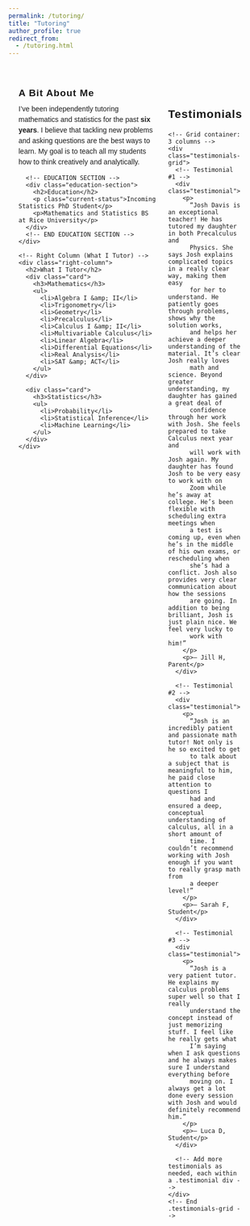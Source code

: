 ```yaml
---
permalink: /tutoring/
title: "Tutoring"
author_profile: true
redirect_from:
  - /tutoring.html
---
```


<html>
<head>
  <meta charset="utf-8">
  <title>Two-Column Tutor Layout</title>
  <style>
    /* Container uses Flexbox for two side-by-side columns */
    .container {
      display: flex;
      justify-content: space-between;
      align-items: flex-start;
      max-width: 1200px;
      margin: 40px auto;
      padding: 0 20px;
      font-family: sans-serif;
    }

    /* Middle column (Name, About, Education) */
    .middle-column {
      flex: 1;
      margin-right: 40px; /* Spacing between columns */
    }

    /* Right column (What I Tutor) */
    .right-column {
      flex: 0 0 300px;
    }

    /* Simple card style for the “What I Tutor” boxes */
    .card {
      border-radius: 26px;
      padding: 20px;
      margin-bottom: 20px;
      box-shadow: 1px 3px 19px 0px #D8E6F890;
    }

    /* Basic typography tweaks */
    h1, h2, h3 {
      margin: 0 0 10px 0;
    }
    .middle-column h1 {
      font-size: 2rem;
    }
    .middle-column h2 {
      font-size: 1.2rem;
      letter-spacing: 1px;
      margin-top: 20px;
    }
    p {
      line-height: 1.5;
      margin: 0 0 10px 0;
    }

    /* EDUCATION SECTION STYLING */
    .education-section {
      /* background: #f9f9f9; */ /* subtle background color (commented out) */
      border-radius: 8px;       /* smooth corners */
      padding: 20px;            /* space around content */
      margin: 20px 0;           /* spacing from other elements */
    }
    .education-section h2 {
      margin-top: 0;
      font-size: 1.2rem;
      color: #333;
      letter-spacing: 1px;
      margin-bottom: 10px;
    }
    .education-section h2::before {
      content: "🎓 ";
      font-size: 1.2rem;
      vertical-align: left;
      margin-right: 5px;
    }
    .current-status {
      font-weight: bold;
      color: #444;
    }

    /* Testimonials section */
    .testimonials-section {
      max-width: 1200px;
      margin: 40px auto;
      padding: 20px;
      font-family: sans-serif;
    }
    .testimonials-section h2 {
      margin: 0 0 20px 0;
      font-size: 1.4rem;
      letter-spacing: 1px;
      text-align: center;
    }

    /* Grid container for testimonials: 3 columns, 20px gap */
    .testimonials-grid {
      display: grid;
      grid-template-columns: repeat(1, 1fr);
      gap: 20px;
    }

    /* Individual testimonial container */
    .testimonial {
      background: #f7f7f7;
      border-radius: 8px;
      padding: 20px;
      box-shadow: 1px 3px 10px rgba(0, 0, 0, 0.05);
      position: relative;
    }

    /* Attribution or final line in the testimonial */
    .testimonial p:last-child {
      margin: 0;
      text-align: right;
      font-style: italic;
      color: #666;
    }

    /*
      ====================
      Responsive Behavior
      ====================
      When the screen width is 800px or less, we'll stack
      the columns vertically and adjust the testimonials grid.
    */
    @media (max-width: 800px) {
      .container {
        display: flex;
        justify-content: space-between;
        align-items: flex-start;
        flex-direction: column;
      }
      .middle-column {
        margin-right: 0;
        margin-bottom: 20px;  /* spacing between the middle & right columns */
      }
      .right-column {
        flex: none;
        width: 100%;
      }
      .testimonials-grid {
        grid-template-columns: 1fr; /* stack testimonials in one column */
      }
    }

  </style>
</head>
<body>

  <div class="container">
    <!-- Middle Column (Name, About, Education) -->
    <div class="middle-column">
      <h2>A Bit About Me</h2>
      <p>
        I’ve been independently tutoring mathematics and statistics for the past
        <b>six years</b>. I believe that tackling new problems and asking questions
        are the best ways to learn. My goal is to teach all my students how to
        think creatively and analytically.
      </p>

      <!-- EDUCATION SECTION -->
      <div class="education-section">
        <h2>Education</h2>
        <p class="current-status">Incoming Statistics PhD Student</p>
        <p>Mathematics and Statistics BS at Rice University</p>
      </div>
      <!-- END EDUCATION SECTION -->
    </div>

    <!-- Right Column (What I Tutor) -->
    <div class="right-column">
      <h2>What I Tutor</h2>
      <div class="card">
        <h3>Mathematics</h3>
        <ul>
          <li>Algebra I &amp; II</li>
          <li>Trigonometry</li>
          <li>Geometry</li>
          <li>Precalculus</li>
          <li>Calculus I &amp; II</li>
          <li>Multivariable Calculus</li>
          <li>Linear Algebra</li>
          <li>Differential Equations</li>
          <li>Real Analysis</li>
          <li>SAT &amp; ACT</li>
        </ul>
      </div>

      <div class="card">
        <h3>Statistics</h3>
        <ul>
          <li>Probability</li>
          <li>Statistical Inference</li>
          <li>Machine Learning</li>
        </ul>
      </div>
    </div>

  </div>

  <!-- TESTIMONIALS SECTION -->
  <div class="testimonials-section">
    <h2>Testimonials</h2>

    <!-- Grid container: 3 columns -->
    <div class="testimonials-grid">
      <!-- Testimonial #1 -->
      <div class="testimonial">
        <p>
          “Josh Davis is an exceptional teacher! He has tutored my daughter in both Precalculus and
          Physics. She says Josh explains complicated topics in a really clear way, making them easy
          for her to understand. He patiently goes through problems, shows why the solution works,
          and helps her achieve a deeper understanding of the material. It’s clear Josh really loves
          math and science. Beyond greater understanding, my daughter has gained a great deal of
          confidence through her work with Josh. She feels prepared to take Calculus next year and
          will work with Josh again. My daughter has found Josh to be very easy to work with on
          Zoom while he’s away at college. He’s been flexible with scheduling extra meetings when
          a test is coming up, even when he’s in the middle of his own exams, or rescheduling when
          she’s had a conflict. Josh also provides very clear communication about how the sessions
          are going. In addition to being brilliant, Josh is just plain nice. We feel very lucky to
          work with him!”
        </p>
        <p>— Jill H, Parent</p>
      </div>

      <!-- Testimonial #2 -->
      <div class="testimonial">
        <p>
          “Josh is an incredibly patient and passionate math tutor! Not only is he so excited to get
          to talk about a subject that is meaningful to him, he paid close attention to questions I
          had and ensured a deep, conceptual understanding of calculus, all in a short amount of
          time. I couldn’t recommend working with Josh enough if you want to really grasp math from
          a deeper level!”
        </p>
        <p>— Sarah F, Student</p>
      </div>

      <!-- Testimonial #3 -->
      <div class="testimonial">
        <p>
          “Josh is a very patient tutor. He explains my calculus problems super well so that I really
          understand the concept instead of just memorizing stuff. I feel like he really gets what
          I’m saying when I ask questions and he always makes sure I understand everything before
          moving on. I always get a lot done every session with Josh and would definitely recommend him.”
        </p>
        <p>— Luca D, Student</p>
      </div>

      <!-- Add more testimonials as needed, each within a .testimonial div -->
    </div>
    <!-- End .testimonials-grid -->

  </div>
  <!-- END TESTIMONIALS SECTION -->

</body>
</html>
